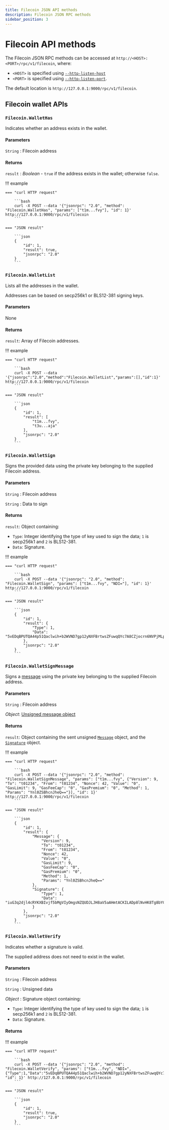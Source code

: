 ```yaml
---
title: Filecoin JSON API methods
description: Filecoin JSON RPC methods
sidebar_position: 3
---
```


# Filecoin API methods

The Filecoin JSON RPC methods can be accessed at `http://<HOST>:<PORT>/rpc/v1/filecoin`, where:

- `<HOST>` is specified using [`--http-listen-host`](CLI/CLI-Syntax.md#http-listen-host)
- `<PORT>` is specified using [`--http-listen-port`](CLI/CLI-Syntax.md#http-listen-port).

The default location is `http://127.0.0.1:9000/rpc/v1/filecoin`.

## Filecoin wallet APIs

### `Filecoin.WalletHas`

Indicates whether an address exists in the wallet.

#### Parameters

`String` : Filecoin address

#### Returns

`result` : _Boolean_ - `true` if the address exists in the wallet; otherwise `false`.

!!! example

    === "curl HTTP request"

        ```bash
        curl -X POST --data '{"jsonrpc": "2.0", "method": "Filecoin.WalletHas", "params": ["t1m...fvy"], "id": 1}' http://127.0.0.1:9000/rpc/v1/filecoin
        ```

    === "JSON result"

        ```json
        {
            "id": 1,
            "result": true,
            "jsonrpc": "2.0"
        }
        ```

### `Filecoin.WalletList`

Lists all the addresses in the wallet.

Addresses can be based on secp256k1 or BLS12-381 signing keys.

#### Parameters

None

#### Returns

`result`: Array of Filecoin addresses.

!!! example

    === "curl HTTP request"

        ```bash
        curl -X POST --data '{"jsonrpc":"2.0","method":"Filecoin.WalletList","params":[],"id":1}' http://127.0.0.1:9000/rpc/v1/filecoin
        ```

    === "JSON result"

        ```json
        {
            "id": 1,
            "result": [
                "t1m...fvy",
                "t3u...aja"
            ],
            "jsonrpc": "2.0"
        }
        ```

### `Filecoin.WalletSign`

Signs the provided data using the private key belonging to the supplied Filecoin address.

#### Parameters

`String` : Filecoin address

`String` : Data to sign

#### Returns

`result`: Object containing:

- `Type`: Integer identifying the type of key used to sign the data; `1` is secp256k1 and `2` is BLS12-381.
- `Data`: Signature.

!!! example

    === "curl HTTP request"

        ```bash
        curl -X POST --data '{"jsonrpc": "2.0", "method": "Filecoin.WalletSign", "params": ["t1m...fvy", "NDI="], "id": 1}' http://127.0.0.1:9000/rpc/v1/filecoin
        ```

    === "JSON result"

        ```json
        {
            "id": 1,
            "result": {
                "Type": 1,
                "Data": "5vEDqBPUTQA44p51Qaclwih+b2WVND7gp12yNXFBrtwsZFuwqQYc7A8CZjocrn6NVPjMLpqvJjGxWY2lXb6a3wE="
            },
            "jsonrpc": "2.0"
        }
        ```

### `Filecoin.WalletSignMessage`

Signs a [message] using the private key belonging to the supplied Filecoin address.

#### Parameters

`String` : Filecoin address

_Object_: [Unsigned message object]

#### Returns

`result`: Object containing the sent unsigned [`Message`](https://spec.filecoin.io/#section-systems.filecoin_vm.message) object, and the [`Signature`](https://spec.filecoin.io/#section-systems.filecoin_vm.message.message-semantic-validation) object.

!!! example

    === "curl HTTP request"

        ```bash
        curl -X POST --data '{"jsonrpc": "2.0", "method": "Filecoin.WalletSignMessage", "params": ["t1m...fvy", {"Version": 9, "To": "t01234", "From": "t01234", "Nonce": 42, "Value": "0", "GasLimit": 9, "GasFeeCap": "0", "GasPremium": "0", "Method": 1, "Params": "Ynl0ZSBhcnJheQ=="}], "id": 1}' http://127.0.0.1:9000/rpc/v1/filecoin
        ```

    === "JSON result"

        ```json
        {
            "id": 1,
            "result": {
                "Message": {
                    "Version": 9,
                    "To": "t01234",
                    "From": "t01234",
                    "Nonce": 42,
                    "Value": "0",
                    "GasLimit": 9,
                    "GasFeeCap": "0",
                    "GasPremium": "0",
                    "Method": 1,
                    "Params": "Ynl0ZSBhcnJheQ=="
                },
                "Signature": {
                    "Type": 1,
                    "Data": "iuG3q2djl4cRYKXBIvjf5bMgVIyOmgsNZQUDJLJH8aV5aAHmtACKILADp8lNvHK8Tg8bYCi8mNFYAI4/cABOJQA="
                }
            },
            "jsonrpc": "2.0"
        }
        ```

### `Filecoin.WalletVerify`

Indicates whether a signature is valid.

The supplied address does not need to exist in the wallet.

#### Parameters

`String` : Filecoin address

`String` : Unsigned data

_Object_ : Signature object containing:

- `Type`: Integer identifying the type of key used to sign the data; `1` is secp256k1 and `2` is BLS12-381.
- `Data`: Signature.

#### Returns

!!! example

    === "curl HTTP request"

        ```bash
        curl -X POST --data '{"jsonrpc": "2.0", "method": "Filecoin.WalletVerify", "params": ["t1m...fvy", "NDI=", {"Type":1,"Data":"5vEDqBPUTQA44p51Qaclwih+b2WVND7gp12yNXFBrtwsZFuwqQYc7A8CZjocrn6NVPjMLpqvJjGxWY2lXb6a3wE="}], "id": 1}' http://127.0.0.1:9000/rpc/v1/filecoin
        ```

    === "JSON result"

        ```json
        {
            "id": 1,
            "result": true,
            "jsonrpc": "2.0"
        }
        ```

<!-- links -->

[message]: https://spec.filecoin.io/#section-systems.filecoin_vm.message
[Unsigned message object]: https://spec.filecoin.io/#section-systems.filecoin_vm.message
